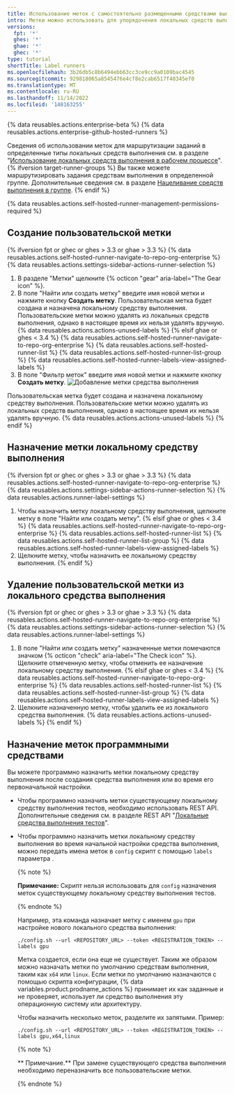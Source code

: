 ```yaml
---
title: Использование меток с самостоятельно размещенными средствами выполнения
intro: Метки можно использовать для упорядочения локальных средств выполнения тестов с учетом их характеристик.
versions:
  fpt: '*'
  ghes: '*'
  ghae: '*'
  ghec: '*'
type: tutorial
shortTitle: Label runners
ms.openlocfilehash: 3b26db5c8b6494ebb63cc3ce9cc9a0109bac4545
ms.sourcegitcommit: 929818065a8545476e4cf8e2cab6517f40345ef0
ms.translationtype: MT
ms.contentlocale: ru-RU
ms.lasthandoff: 11/14/2022
ms.locfileid: '148163255'
---
```

{% data reusables.actions.enterprise-beta %} {% data reusables.actions.enterprise-github-hosted-runners %}

Сведения об использовании меток для маршрутизации заданий в определенные типы локальных средств выполнения см. в разделе "[Использование локальных средств выполнения в рабочем процессе](/actions/hosting-your-own-runners/using-self-hosted-runners-in-a-workflow)". {% ifversion target-runner-groups %} Вы также можете маршрутизировать задания средствам выполнения в определенной группе. Дополнительные сведения см. в разделе [Нацеливание средств выполнения в группе](/actions/using-jobs/choosing-the-runner-for-a-job#targeting-runners-in-a-group). {% endif %}

{% data reusables.actions.self-hosted-runner-management-permissions-required %}

## Создание пользовательской метки

{% ifversion fpt or ghec or ghes > 3.3 or ghae > 3.3 %} {% data reusables.actions.self-hosted-runner-navigate-to-repo-org-enterprise %} {% data reusables.actions.settings-sidebar-actions-runner-selection %}
 1. В разделе "Метки" щелкните {% octicon "gear" aria-label="The Gear icon" %}.
 1. В поле "Найти или создать метку" введите имя новой метки и нажмите кнопку **Создать метку**.
 Пользовательская метка будет создана и назначена локальному средству выполнения. Пользовательские метки можно удалять из локальных средств выполнения, однако в настоящее время их нельзя удалять вручную. {% data reusables.actions.actions-unused-labels %} {% elsif ghae or ghes < 3.4 %} {% data reusables.actions.self-hosted-runner-navigate-to-repo-org-enterprise %} {% data reusables.actions.self-hosted-runner-list %} {% data reusables.actions.self-hosted-runner-list-group %} {% data reusables.actions.self-hosted-runner-labels-view-assigned-labels %}
1. В поле "Фильтр меток" введите имя новой метки и нажмите кнопку **Создать метку**.
    ![Добавление метки средства выполнения](/assets/images/help/settings/actions-add-runner-label.png)
    
Пользовательская метка будет создана и назначена локальному средству выполнения. Пользовательские метки можно удалять из локальных средств выполнения, однако в настоящее время их нельзя удалять вручную. {% data reusables.actions.actions-unused-labels %} {% endif %}

## Назначение метки локальному средству выполнения

{% ifversion fpt or ghec or ghes > 3.3 or ghae > 3.3 %} {% data reusables.actions.self-hosted-runner-navigate-to-repo-org-enterprise %} {% data reusables.actions.settings-sidebar-actions-runner-selection %} {% data reusables.actions.runner-label-settings %}
  1. Чтобы назначить метку локальному средству выполнения, щелкните метку в поле "Найти или создать метку". {% elsif ghae or ghes < 3.4 %} {% data reusables.actions.self-hosted-runner-navigate-to-repo-org-enterprise %} {% data reusables.actions.self-hosted-runner-list %} {% data reusables.actions.self-hosted-runner-list-group %} {% data reusables.actions.self-hosted-runner-labels-view-assigned-labels %}
1. Щелкните метку, чтобы назначить ее локальному средству выполнения. {% endif %}

## Удаление пользовательской метки из локального средства выполнения

{% ifversion fpt or ghec or ghes > 3.3 or ghae > 3.3 %} {% data reusables.actions.self-hosted-runner-navigate-to-repo-org-enterprise %} {% data reusables.actions.settings-sidebar-actions-runner-selection %} {% data reusables.actions.runner-label-settings %}
  1. В поле "Найти или создать метку" назначенные метки помечаются значком {% octicon "check" aria-label="The Check icon" %}. Щелкните отмеченную метку, чтобы отменить ее назначение локальному средству выполнения. {% elsif ghae or ghes < 3.4 %} {% data reusables.actions.self-hosted-runner-navigate-to-repo-org-enterprise %} {% data reusables.actions.self-hosted-runner-list %} {% data reusables.actions.self-hosted-runner-list-group %} {% data reusables.actions.self-hosted-runner-labels-view-assigned-labels %}
1. Щелкните назначенную метку, чтобы удалить ее из локального средства выполнения. {% data reusables.actions.actions-unused-labels %} {% endif %}

## Назначение меток программными средствами

Вы можете программно назначить метки локальному средству выполнения после создания средства выполнения или во время его первоначальной настройки.

* Чтобы программно назначить метки существующему локальному средству выполнения тестов, необходимо использовать REST API. Дополнительные сведения см. в разделе REST API "[Локальные средства выполнения тестов](/rest/actions/self-hosted-runners)".
* Чтобы программно назначить метки локальному средству выполнения во время начальной настройки средства выполнения, можно передать имена меток в `config` скрипт с помощью `labels` параметра .

  {% note %}
  
  **Примечание:** Скрипт нельзя использовать для `config` назначения меток существующему локальному средству выполнения тестов.
  
  {% endnote %}

  Например, эта команда назначает метку с именем `gpu` при настройке нового локального средства выполнения:

  ```
  ./config.sh --url <REPOSITORY_URL> --token <REGISTRATION_TOKEN> --labels gpu
  ```

  Метка создается, если она еще не существует. Таким же образом можно назначать метки по умолчанию средствам выполнения, таким как `x64` или `linux`. Если метки по умолчанию назначаются с помощью скрипта конфигурации, {% data variables.product.prodname_actions %} принимает их как заданные и не проверяет, использует ли средство выполнения эту операционную систему или архитектуру.

  Чтобы назначить несколько меток, разделите их запятыми. Пример:

  ```
  ./config.sh --url <REPOSITORY_URL> --token <REGISTRATION_TOKEN> --labels gpu,x64,linux
  ```

  {% note %}

  ** Примечание.** При замене существующего средства выполнения необходимо переназначить все пользовательские метки.

  {% endnote %}
